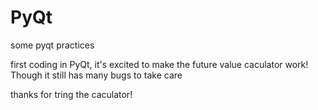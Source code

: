 # PyQt
some pyqt practices

first coding in PyQt, it's excited to make the future value caculator work!
Though it still has many bugs to take care 

thanks for tring the caculator!
